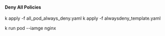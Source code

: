 #### Deny All Policies

k apply -f all_pod_always_deny.yaml
k apply -f alwaysdeny_template.yaml

k run pod --iamge nginx
